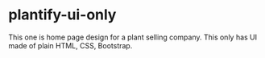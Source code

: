 # plantify-ui-only
This one is home page design for a plant selling company. This only has UI made of plain HTML, CSS, Bootstrap.
